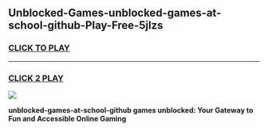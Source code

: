 
## Unblocked-Games-unblocked-games-at-school-github-Play-Free-5jlzs
<h3>
<a href="https://premium76.site?title=unblocked-games-at-school-github&ref=21A">CLICK TO PLAY</a></h3>
<hr>

<h3>
<a href="https://premium76.site?title=unblocked-games-at-school-github&ref=21A">CLICK 2 PLAY</a>
  
</h3>

<a href="https://premium76.site?title=unblocked-games-at-school-github&ref=21A"><img src="https://clearcache.store/games.png"></a>


**unblocked-games-at-school-github games unblocked: Your Gateway to Fun and Accessible Online Gaming**
